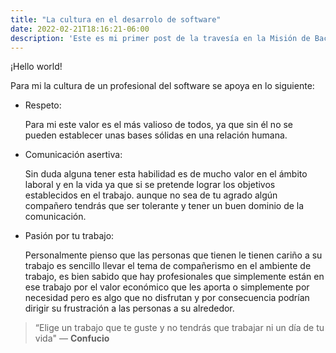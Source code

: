 ```yaml
---
title: "La cultura en el desarrolo de software"
date: 2022-02-21T18:16:21-06:00
description: 'Este es mi primer post de la travesía en la Misión de Backend con Node JS de Launch X.'
---
```



¡Hello world!

Para mi la cultura de un profesional del software se apoya en lo siguiente:

* Respeto:

    Para mi este valor es el  más valioso de todos, ya que sin él no se pueden establecer unas bases sólidas en una relación humana. 

* Comunicación asertiva: 
    
     Sin duda alguna tener esta habilidad es de mucho valor en el ámbito laboral y en la vida ya que si se pretende lograr los objetivos establecidos en el trabajo. aunque no sea de tu agrado algún compañero tendrás que ser tolerante y tener un buen dominio de la comunicación.


* Pasión por tu trabajo: 

    Personalmente pienso que las personas que tienen le tienen cariño a su trabajo es sencillo llevar el tema de compañerismo en el ambiente de trabajo, es bien sabido que hay profesionales que simplemente están en ese trabajo por el valor económico que les aporta o simplemente por necesidad pero es algo que no disfrutan y por consecuencia podrían dirigir su frustración a las personas a su alrededor.

>“Elige un trabajo que te guste y no tendrás que trabajar ni un día de tu vida" — **Confucio**

